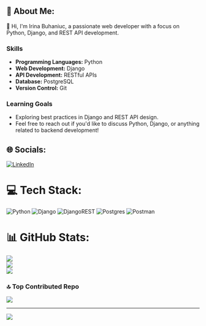 ## 💫 About Me:
👋 Hi, I'm Irina Buhaniuc, a passionate web developer with a focus on Python, Django, and REST API development.
### Skills
- **Programming Languages:** Python
- **Web Development:** Django
- **API Development:** RESTful APIs
- **Database:** PostgreSQL
- **Version Control:** Git
  
### Learning Goals
- Exploring best practices in Django and REST API design.
- Feel free to reach out if you'd like to discuss Python, Django, or anything related to backend development!

## 🌐 Socials:
[![LinkedIn](https://img.shields.io/badge/LinkedIn-%230077B5.svg?logo=linkedin&logoColor=white)](https://linkedin.com/in/irina-potereanu-592141288) 

# 💻 Tech Stack:
![Python](https://img.shields.io/badge/python-3670A0?style=for-the-badge&logo=python&logoColor=ffdd54) ![Django](https://img.shields.io/badge/django-%23092E20.svg?style=for-the-badge&logo=django&logoColor=white) ![DjangoREST](https://img.shields.io/badge/DJANGO-REST-ff1709?style=for-the-badge&logo=django&logoColor=white&color=ff1709&labelColor=gray) ![Postgres](https://img.shields.io/badge/postgres-%23316192.svg?style=for-the-badge&logo=postgresql&logoColor=white) ![Postman](https://img.shields.io/badge/Postman-FF6C37?style=for-the-badge&logo=postman&logoColor=white)
# 📊 GitHub Stats:
![](https://github-readme-stats.vercel.app/api?username=IrinaBuhaniuc&theme=dark&hide_border=true&include_all_commits=false&count_private=true)<br/>
![](https://github-readme-streak-stats.herokuapp.com/?user=IrinaBuhaniuc&theme=dark&hide_border=true)<br/>
![](https://github-readme-stats.vercel.app/api/top-langs/?username=IrinaBuhaniuc&theme=dark&hide_border=true&include_all_commits=false&count_private=true&layout=compact)

### 🔝 Top Contributed Repo
![](https://github-contributor-stats.vercel.app/api?username=IrinaBuhaniuc&limit=5&theme=dark&combine_all_yearly_contributions=true)

---
[![](https://visitcount.itsvg.in/api?id=IrinaBuhaniuc&icon=0&color=0)](https://visitcount.itsvg.in)

<!-- Proudly created with GPRM ( https://gprm.itsvg.in ) -->
